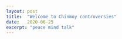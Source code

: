 ```yaml
---
layout: post
title:  "Welcome to Chinmoy controversies"
date:   2020-06-25
excerpt: "peace mind talk"
---
```


